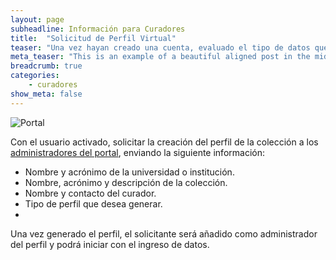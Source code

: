 ```yaml
---
layout: page
subheadline: Información para Curadores
title:  "Solicitud de Perfil Virtual"
teaser: "Una vez hayan creado una cuenta, evaluado el tipo de datos que poseen (i.e. especímenes u observaciones) y el tipo de manejo que quieren utilizar (i.e. manejo en vivo o snapshot), los curadores o encargados están listos para solicitar un perfil manejar su colección en el Portal de Biodiversidad."
meta_teaser: "This is an example of a beautiful aligned post in the middle. There is no sidebar to distract the reader. The difference to the Page-Template is, that you find meta-information at the bottom of the post."
breadcrumb: true
categories:
    - curadores
show_meta: false
---
```


![Portal](https://github.com/biodiversidadgt/docs/assets/69399374/162df82e-51a9-4ae9-b2d8-29b42d398ae4)

Con el usuario activado, solicitar la creación del perfil de la colección a los [administradores del portal](https://biodiversidadgt.github.io/docs/contactos/), enviando la siguiente información:

- Nombre y acrónimo de la universidad o institución.
- Nombre, acrónimo y descripción de la colección.
- Nombre y contacto del curador.
- Tipo de perfil que desea generar.
- 
Una vez generado el perfil, el solicitante será añadido como administrador del perfil y podrá iniciar con el ingreso de datos.




